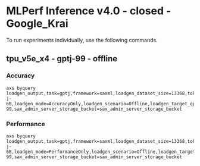 
# MLPerf Inference v4.0 - closed - Google_Krai

To run experiments individually, use the following commands.

## tpu_v5e_x4 - gptj-99 - offline

### Accuracy  

```
axs byquery loadgen_output,task=gptj,framework=saxml,loadgen_dataset_size=13368,tokenizer_path=EleutherAI/gpt-j-6B,loadgen_mode=AccuracyOnly,loadgen_scenario=Offline,loadgen_target_qps=10.10,loadgen_buffer_size=13368,collection_name=experiments_final3,sut_name=tpu_v5e_x4,mlperf_model_name=gptj-99,sax_admin_server_storage_bucket=sax_admin_server_storage_bucket
```

### Performance 

```
axs byquery loadgen_output,task=gptj,framework=saxml,loadgen_dataset_size=13368,tokenizer_path=EleutherAI/gpt-j-6B,loadgen_mode=PerformanceOnly,loadgen_scenario=Offline,loadgen_target_qps=10.10,loadgen_buffer_size=13368,collection_name=experiments_final3,sut_name=tpu_v5e_x4,mlperf_model_name=gptj-99,sax_admin_server_storage_bucket=sax_admin_server_storage_bucket
```

